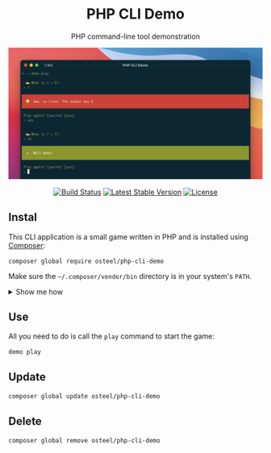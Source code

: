 <h1 align="center">PHP CLI Demo</h1>

<p align="center">PHP command-line tool demonstration</p>

<p align="center">
    <img alt="Preview" src="/art/preview.png">
    <p align="center">
        <a href="https://github.com/osteel/php-cli-demo/actions"><img alt="Build Status" src="https://github.com/osteel/php-cli-demo/workflows/CI/badge.svg"></a>
        <a href="//packagist.org/packages/osteel/php-cli-demo"><img alt="Latest Stable Version" src="https://poser.pugx.org/osteel/php-cli-demo/v"></a>
        <a href="//packagist.org/packages/osteel/php-cli-demo"><img alt="License" src="https://poser.pugx.org/osteel/php-cli-demo/license"></a>
    </p>
</p>

## Instal

This CLI application is a small game written in PHP and is installed using [Composer](https://getcomposer.org):

```
composer global require osteel/php-cli-demo
```

Make sure the `~/.composer/vendor/bin` directory is in your system's `PATH`.

<details>
<summary>Show me how</summary>

If it's not already there, add the following line to your Bash configuration file (usually `~/.bash_profile`, `~/.bashrc`, `~/.zshrc`, etc.):

```
export PATH=~/.composer/vendor/bin:$PATH
```

If the file doesn't exist, create it.

Run the following command on the file you've just updated for the change to take effect:

```
source ~/.bash_profile
```
</details>

## Use

All you need to do is call the `play` command to start the game:

```
demo play
```

## Update

```
composer global update osteel/php-cli-demo
```

## Delete

```
composer global remove osteel/php-cli-demo
```